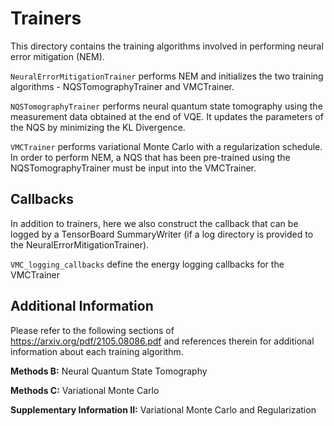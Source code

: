 # Trainers
This directory contains the training algorithms involved in performing neural error mitigation (NEM).

`NeuralErrorMitigationTrainer` performs NEM and initializes the two training algorithms - NQSTomographyTrainer and VMCTrainer.

`NQSTomographyTrainer` performs neural quantum state tomography using the measurement data obtained at the end of VQE. It updates the parameters of the NQS by minimizing the KL Divergence.

`VMCTrainer` performs variational Monte Carlo with a regularization schedule. In order to perform NEM, a NQS that has been pre-trained using the NQSTomographyTrainer must be input into the VMCTrainer.

## Callbacks
In addition to trainers, here we also construct the callback that can be logged by a TensorBoard SummaryWriter (if a log directory is provided to the NeuralErrorMitigationTrainer).

`VMC_logging_callbacks` define the energy logging callbacks for the VMCTrainer

## Additional Information
Please refer to the following sections of https://arxiv.org/pdf/2105.08086.pdf and references therein for additional information about each training algorithm. 

**Methods B:** Neural Quantum State Tomography

**Methods C:** Variational Monte Carlo

**Supplementary Information II:** Variational Monte Carlo and Regularization
